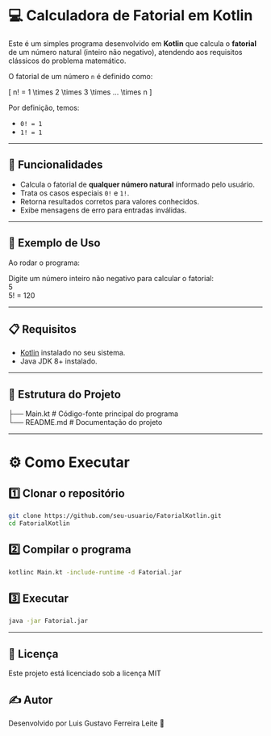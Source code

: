 # 💻 Calculadora de Fatorial em Kotlin

Este é um simples programa desenvolvido em **Kotlin** que calcula o **fatorial** de um número natural (inteiro não negativo), atendendo aos requisitos clássicos do problema matemático.  

O fatorial de um número `n` é definido como:

\[
n! = 1 \times 2 \times 3 \times ... \times n
\]

Por definição, temos:
- `0! = 1`
- `1! = 1`

---

## 🚀 Funcionalidades

- Calcula o fatorial de **qualquer número natural** informado pelo usuário.
- Trata os casos especiais `0!` e `1!`.
- Retorna resultados corretos para valores conhecidos.
- Exibe mensagens de erro para entradas inválidas.

---

## 📌 Exemplo de Uso

Ao rodar o programa:

Digite um número inteiro não negativo para calcular o fatorial:  
5  
5! = 120

---

## 📋 Requisitos

- [Kotlin](https://kotlinlang.org/) instalado no seu sistema.
- Java JDK 8+ instalado.

---

## 📂 Estrutura do Projeto


├── Main.kt    # Código-fonte principal do programa                                                                                                                                                
        └── README.md     # Documentação do projeto

---

# ⚙️ Como Executar

## 1️⃣ Clonar o repositório
```bash
git clone https://github.com/seu-usuario/FatorialKotlin.git
cd FatorialKotlin
```

## 2️⃣ Compilar o programa
```bash
kotlinc Main.kt -include-runtime -d Fatorial.jar
```

## 3️⃣ Executar
```bash
java -jar Fatorial.jar
```
---

## 📜 Licença
Este projeto está licenciado sob a licença MIT

## ✍ Autor
Desenvolvido por Luis Gustavo Ferreira Leite  🚀
